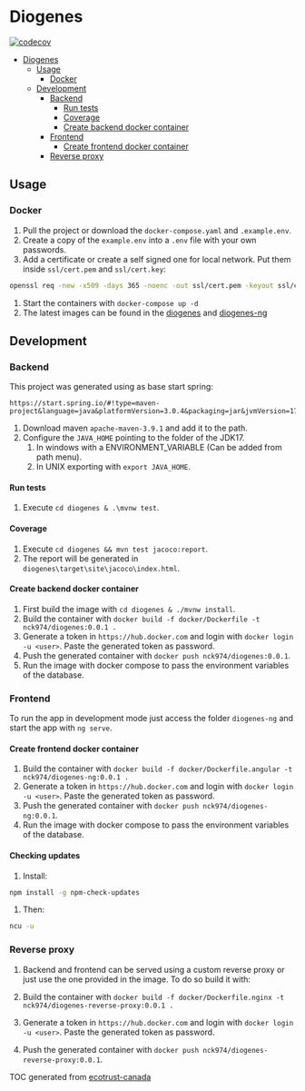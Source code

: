 # Diogenes

[![codecov](https://codecov.io/github/nck974/diogenes/branch/main/graph/badge.svg?token=XDI3M0M5AE)](https://codecov.io/github/nck974/diogenes)

- [Diogenes](#diogenes)
  - [Usage](#usage)
    - [Docker](#docker)
  - [Development](#development)
    - [Backend](#backend)
      - [Run tests](#run-tests)
      - [Coverage](#coverage)
      - [Create backend docker container](#create-backend-docker-container)
    - [Frontend](#frontend)
      - [Create frontend docker container](#create-frontend-docker-container)
    - [Reverse proxy](#reverse-proxy)

## Usage

### Docker

1. Pull the project or download the `docker-compose.yaml` and `.example.env`.
1. Create a copy of the `example.env` into a `.env` file with your own passwords.
1. Add a certificate or create a self signed one for local network. Put them inside `ssl/cert.pem` and `ssl/cert.key`:

  ```bash
  openssl req -new -x509 -days 365 -noenc -out ssl/cert.pem -keyout ssl/cert.key
  ```

1. Start the containers with `docker-compose up -d`
1. The latest images can be found in the [diogenes](https://hub.docker.com/r/nck974/diogenes/tags) and [diogenes-ng](https://hub.docker.com/r/nck974/diogenes-ng/tags)

## Development

### Backend

This project was generated using as base start spring:

```properties
https://start.spring.io/#!type=maven-project&language=java&platformVersion=3.0.4&packaging=jar&jvmVersion=17&groupId=io.nck&artifactId=diogenes&name=diogenes&description=Demo%20project%20for%20Spring%20Boot&packageName=io.nck.diogenes&dependencies=web]
```

1. Download maven `apache-maven-3.9.1` and add it to the path.
1. Configure the `JAVA_HOME` pointing to the folder of the JDK17.
    1. In windows with a ENVIRONMENT_VARIABLE (Can be added from path menu).
    1. In UNIX exporting with `export JAVA_HOME`.

#### Run tests

1. Execute `cd diogenes & .\mvnw test`.

#### Coverage

1. Execute `cd diogenes && mvn test jacoco:report`.
1. The report will be generated in `diogenes\target\site\jacoco\index.html`.

#### Create backend docker container

1. First build the image with `cd diogenes & ./mvnw install`.
1. Build the container with `docker build -f docker/Dockerfile -t nck974/diogenes:0.0.1 .`
1. Generate a token in `https://hub.docker.com` and login with `docker login -u <user>`. Paste the generated token as password.
1. Push the generated container with `docker push nck974/diogenes:0.0.1`.
1. Run the image with docker compose to pass the environment variables of the database.

### Frontend

To run the app in development mode just access the folder `diogenes-ng` and start the app with `ng serve`.

#### Create frontend docker container

1. Build the container with `docker build -f docker/Dockerfile.angular -t nck974/diogenes-ng:0.0.1 .`
1. Generate a token in `https://hub.docker.com` and login with `docker login -u <user>`. Paste the generated token as password.
1. Push the generated container with `docker push nck974/diogenes-ng:0.0.1`.
1. Run the image with docker compose to pass the environment variables of the database.

#### Checking updates

1. Install:

```bash
npm install -g npm-check-updates
```

1. Then:

```bash
ncu -u
```

### Reverse proxy

1. Backend and frontend can be served using a custom reverse proxy or just use the one provided in the image. To do so build it with:

1. Build the container with `docker build -f docker/Dockerfile.nginx -t nck974/diogenes-reverse-proxy:0.0.1 .`
1. Generate a token in `https://hub.docker.com` and login with `docker login -u <user>`. Paste the generated token as password.
1. Push the generated container with `docker push nck974/diogenes-reverse-proxy:0.0.1`.

TOC generated from [ecotrust-canada](https://ecotrust-canada.github.io/markdown-toc/)
